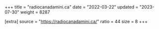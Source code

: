 +++
title = "radiocanadamini.ca"
date = "2022-03-22"
updated = "2023-07-30"
weight = 8287

[extra]
source = "https://radiocanadamini.ca/"
ratio = 44
size = 8
+++
